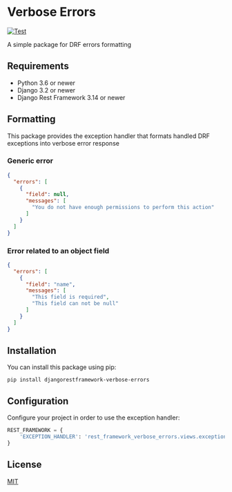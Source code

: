 # Verbose Errors

[![Test](https://github.com/koenigsley/djangorestframework-verbose-errors/actions/workflows/test.yaml/badge.svg)](https://github.com/koenigsley/djangorestframework-verbose-errors/actions/workflows/test.yaml)

A simple package for DRF errors formatting

## Requirements

- Python 3.6 or newer
- Django 3.2 or newer
- Django Rest Framework 3.14 or newer

## Formatting

This package provides the exception handler that formats handled DRF exceptions into verbose error response

### Generic error

```json
{
  "errors": [
    {
      "field": null,
      "messages": [
        "You do not have enough permissions to perform this action"
      ]
    }
  ]
}
```

### Error related to an object field

```json
{
  "errors": [
    {
      "field": "name",
      "messages": [
        "This field is required", 
        "This field can not be null"
      ]
    }
  ]
}
```

## Installation

You can install this package using pip:

```shell
pip install djangorestframework-verbose-errors
```

## Configuration

Configure your project in order to use the exception handler:

```python
REST_FRAMEWORK = {
    'EXCEPTION_HANDLER': 'rest_framework_verbose_errors.views.exception_handler',
}
```

## License

[MIT](https://github.com/koenigsley/djangorestframework-verbose-errors/blob/main/LICENSE)
